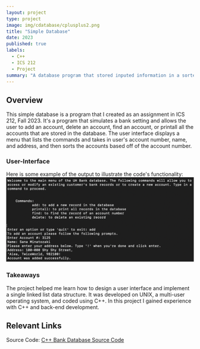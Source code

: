 ```yaml
---
layout: project
type: project
image: img/cdatabase/cplusplus2.png
title: "Simple Database"
date: 2023
published: true
labels:
  - C++
  - ICS 212
  - Project
summary: "A database program that stored inputed information in a sorted list created in ICS 212."
---
```


## Overview

This simple database is a program that I created as an assignment in ICS 212, Fall 2023. It's a program that simulates a bank setting and allows the user to add an account, delete an account, find an account, or printall all the accounts that are stored in the database. The user interface displays a menu that lists the commands and takes in user's account number, name, and address, and then sorts the accounts based off of the account number.

### User-Interface

Here is some example of the output to illustrate the code's functionality:
<img src="../img/cdatabase/ics212_database_1.png" class="img-thumbnail" >

### Takeaways

The project helped me learn how to design a user interface and implement a single linked list data structure. It was developed on UNIX, a multi-user operating system, and coded using C++. In this project I gained experience with C++ and back-end development. 


 

## Relevant Links

Source Code: [C++ Bank Database Source Code](https://github.com/mvchaella/cpp-bank-database)

